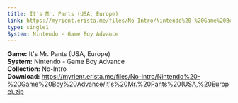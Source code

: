 ```yaml
---
title: It's Mr. Pants (USA, Europe)
link: https://myrient.erista.me/files/No-Intro/Nintendo%20-%20Game%20Boy%20Advance/It's%20Mr.%20Pants%20(USA,%20Europe).zip
type: single1
System: Nintendo - Game Boy Advance
---
```

<b>Game:</b> It's Mr. Pants (USA, Europe)<br>
<b>System:</b> Nintendo - Game Boy Advance<br>
<b>Collection:</b> No-Intro<br>
<b>Download:</b> https://myrient.erista.me/files/No-Intro/Nintendo%20-%20Game%20Boy%20Advance/It's%20Mr.%20Pants%20(USA,%20Europe).zip